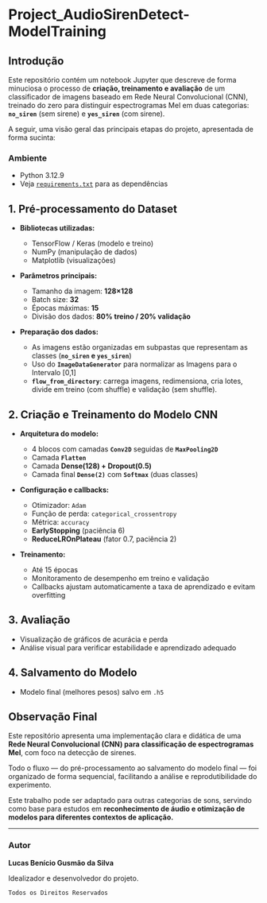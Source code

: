 # Project_AudioSirenDetect-ModelTraining

## Introdução

Este repositório contém um notebook Jupyter que descreve de forma minuciosa o processo de **criação, treinamento e avaliação** de um classificador de imagens baseado em Rede Neural Convolucional (CNN), treinado do zero para distinguir espectrogramas Mel em duas categorias: **`no_siren`** (sem sirene) e **`yes_siren`** (com sirene).

A seguir, uma visão geral das principais etapas do projeto, apresentada de forma sucinta:

### Ambiente
- Python 3.12.9
- Veja [`requirements.txt`](https://github.com/lukebgds/Project_AudioSirenDetect-ModelTraining/blob/main/requirements.txt) para as dependências

## 1. Pré-processamento do Dataset

- **Bibliotecas utilizadas:**
  - TensorFlow / Keras (modelo e treino)
  - NumPy (manipulação de dados)
  - Matplotlib (visualizações)

- **Parâmetros principais:**
  - Tamanho da imagem: **128×128**
  - Batch size: **32**
  - Épocas máximas: **15**
  - Divisão dos dados: **80% treino / 20% validação**

- **Preparação dos dados:**
  - As imagens estão organizadas em subpastas que representam as classes (**`no_siren` e `yes_siren`**)
  - Uso do **`ImageDataGenerator`** para normalizar as Imagens para o Intervalo [0,1]
  - **`flow_from_directory`**: carrega imagens, redimensiona, cria lotes, divide em treino (com shuffle) e validação (sem shuffle).

## 2. Criação e Treinamento do Modelo CNN

- **Arquitetura do modelo:**
  - 4 blocos com camadas **`Conv2D`** seguidas de **`MaxPooling2D`**
  - Camada **`Flatten`**
  - Camada **Dense(128) + Dropout(0.5)**  
  - Camada final **`Dense(2)`** com **`Softmax`** (duas classes)

- **Configuração e callbacks:**
  - Otimizador: `Adam`  
  - Função de perda: `categorical_crossentropy`  
  - Métrica: `accuracy`  
  - **EarlyStopping** (paciência 6)  
  - **ReduceLROnPlateau** (fator 0.7, paciência 2)

- **Treinamento:**
  - Até 15 épocas
  - Monitoramento de desempenho em treino e validação
  - Callbacks ajustam automaticamente a taxa de aprendizado e evitam overfitting

## 3. Avaliação

- Visualização de gráficos de acurácia e perda
- Análise visual para verificar estabilidade e aprendizado adequado

## 4. Salvamento do Modelo

- Modelo final (melhores pesos) salvo em `.h5`

## Observação Final

Este repositório apresenta uma implementação clara e didática de uma **Rede Neural Convolucional (CNN) para classificação de espectrogramas Mel**, com foco na detecção de sirenes.

Todo o fluxo — do pré-processamento ao salvamento do modelo final — foi organizado de forma sequencial, facilitando a análise e reprodutibilidade do experimento.

Este trabalho pode ser adaptado para outras categorias de sons, servindo como base para estudos em **reconhecimento de áudio e otimização de modelos para diferentes contextos de aplicação.**

---

### Autor

**Lucas Benício Gusmão da Silva**

Idealizador e desenvolvedor do projeto.

`Todos os Direitos Reservados`
